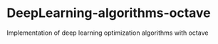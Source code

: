 # DeepLearning-algorithms-octave
Implementation of deep learning optimization algorithms with octave
